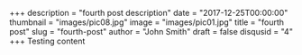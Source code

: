 +++
description = "fourth post description"
date = "2017-12-25T00:00:00"
thumbnail = "images/pic08.jpg"
image = "images/pic01.jpg"
title = "fourth post"
slug = "fourth-post"
author = "John Smith"
draft = false
disqusid = "4"
+++
Testing content